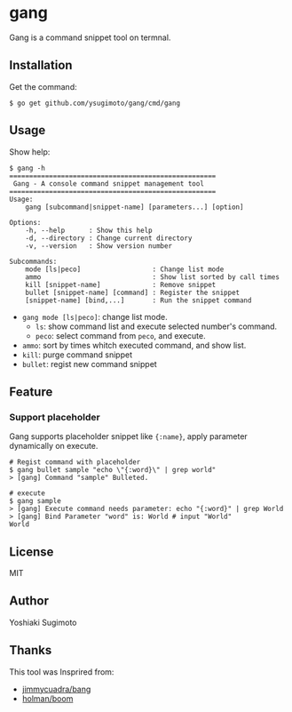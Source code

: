 # gang

Gang is a command snippet tool on termnal.

## Installation

Get the command:

```
$ go get github.com/ysugimoto/gang/cmd/gang
```

## Usage

Show help:

```
$ gang -h
====================================================
 Gang - A console command snippet management tool
====================================================
Usage:
    gang [subcommand|snippet-name] [parameters...] [option]

Options:
    -h, --help      : Show this help
    -d, --directory : Change current directory
    -v, --version   : Show version number

Subcommands:
    mode [ls|peco]                  : Change list mode
    ammo                            : Show list sorted by call times
    kill [snippet-name]             : Remove snippet
    bullet [snippet-name] [command] : Register the snippet
    [snippet-name] [bind,...]       : Run the snippet command
```

- `gang mode [ls|peco]`: change list mode.
  - `ls`: show command list and execute selected number's command.
  - `peco`: select command from `peco`, and execute.
- `ammo`: sort by times whitch executed command, and show list.
- `kill`: purge command snippet
- `bullet`: regist new command snippet

## Feature

### Support placeholder

Gang supports placeholder snippet like `{:name}`, apply parameter dynamically on execute.

```
# Regist command with placeholder
$ gang bullet sample "echo \"{:word}\" | grep world"
> [gang] Command "sample" Bulleted.

# execute
$ gang sample
> [gang] Execute command needs parameter: echo "{:word}" | grep World
> [gang] Bind Parameter "word" is: World # input "World"
World
```

## License

MIT

## Author

Yoshiaki Sugimoto

## Thanks

This tool was Insprired from:

- <a href="https://github.com/jimmycuadra/bang">jimmycuadra/bang</a>
- <a href="https://github.com/holman/boom">holman/boom</a>
